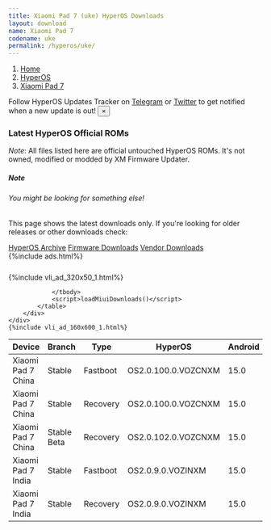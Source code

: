 ```yaml
---
title: Xiaomi Pad 7 (uke) HyperOS Downloads
layout: download
name: Xiaomi Pad 7
codename: uke
permalink: /hyperos/uke/
---
```

<nav aria-label="breadcrumb">
    <ol class="breadcrumb">
        <li class="breadcrumb-item"><a href="/">Home</a></li>
        <li class="breadcrumb-item"><a href="/hyperos/">HyperOS</a></li>
        <li class="breadcrumb-item active" aria-current="page"><a href="/hyperos/uke/">Xiaomi Pad 7</a></li>
    </ol>
</nav>
<div class="alert alert-primary alert-dismissible fade show" role="alert">
    Follow HyperOS Updates Tracker on <a href="https://t.me/MIUIUpdatesTracker" class="alert-link">Telegram</a>
     or <a href="https://twitter.com/MiFwUpdater" class="alert-link">Twitter</a> to get notified when a new update is out!
    <button type="button" class="close" data-dismiss="alert" aria-label="Close">
        <span aria-hidden="true">&times;</span>
    </button>
</div>

### Latest HyperOS Official ROMs
*Note*: All files listed here are official untouched HyperOS ROMs. It's not owned, modified or modded by XM Firmware Updater.
<div class="card">
  <div class="card-body">
    <h5 class="card-title">Note</h5>
    <h6 class="card-subtitle mb-2 text-muted">You might be looking for something else!</h6>
    <p class="card-text">This page shows the latest downloads only.
     If you're looking for older releases or other downloads check:</p>
    <a href="/archive/hyperos/uke/" class="card-link">HyperOS Archive</a>
    <a href="/firmware/uke/" class="card-link">Firmware Downloads</a>
    <a href="/vendor/uke/" class="card-link">Vendor Downloads</a>
  </div>
</div>
{%include ads.html%}
<div class="row justify-content-center">
    <div class="col-10">
        <div class="table-responsive-md" style="margin-top: 25px;">
            {%include vli_ad_320x50_1.html%}
            <table id="miui" class="display dt-responsive nowrap compact table table-striped table-hover table-sm">
                <thead class="thead-dark">
                    <tr>
                        <th data-ref="device">Device</th>
                        <th data-ref="branch">Branch</th>
                        <th data-ref="type">Type</th>
                        <th data-ref="miui">HyperOS</th>
                        <th data-ref="android">Android</th>
                        <th data-ref="size">Size</th>
                        <th data-ref="size">Date</th>
                        <th data-ref="link">Link</th>
                    </tr>
                </thead>
                <tbody>
                <tr><td>Xiaomi Pad 7 China</td><td>Stable</td><td>Fastboot</td><td>OS2.0.100.0.VOZCNXM</td><td>15.0</td><td>9.3 GB</td><td>2025-01-24</td><td><a href="/hyperos/uke/stable/OS2.0.100.0.VOZCNXM/">Download</a></td></tr>
<tr><td>Xiaomi Pad 7 China</td><td>Stable</td><td>Recovery</td><td>OS2.0.100.0.VOZCNXM</td><td>15.0</td><td>8.1 GB</td><td>2025-01-16</td><td><a href="/hyperos/uke/stable/OS2.0.100.0.VOZCNXM/">Download</a></td></tr>
<tr><td>Xiaomi Pad 7 China</td><td>Stable Beta</td><td>Recovery</td><td>OS2.0.102.0.VOZCNXM</td><td>15.0</td><td>8.1 GB</td><td>2025-02-21</td><td><a href="/hyperos/uke/stable beta/OS2.0.102.0.VOZCNXM/">Download</a></td></tr>
<tr><td>Xiaomi Pad 7 India</td><td>Stable</td><td>Fastboot</td><td>OS2.0.9.0.VOZINXM</td><td>15.0</td><td>6.5 GB</td><td>2024-12-27</td><td><a href="/hyperos/uke/stable/OS2.0.9.0.VOZINXM/">Download</a></td></tr>
<tr><td>Xiaomi Pad 7 India</td><td>Stable</td><td>Recovery</td><td>OS2.0.9.0.VOZINXM</td><td>15.0</td><td>5.8 GB</td><td>2025-01-13</td><td><a href="/hyperos/uke/stable/OS2.0.9.0.VOZINXM/">Download</a></td></tr>

                </tbody>
                <script>loadMiuiDownloads()</script>
            </table>
        </div>
    </div>
    {%include vli_ad_160x600_1.html%}
</div>
